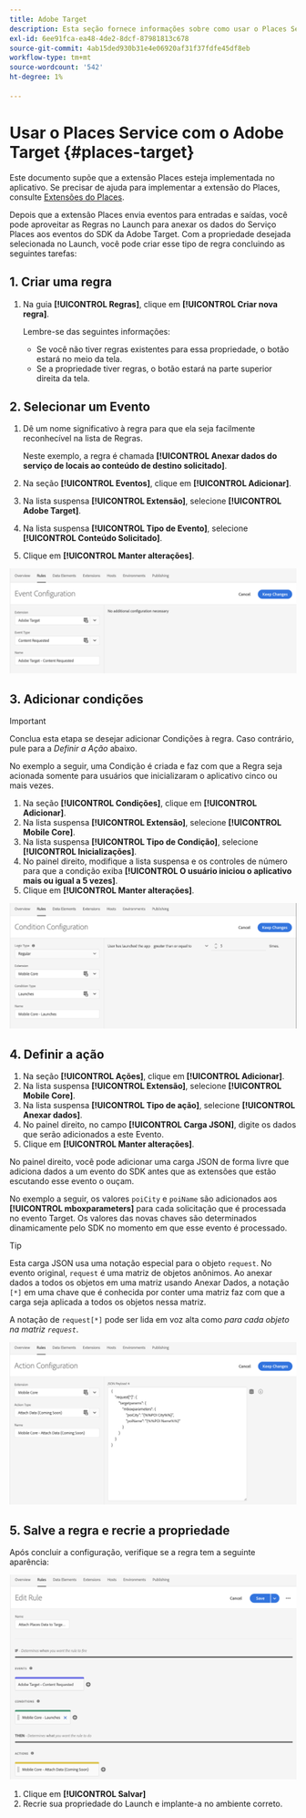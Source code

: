 ```yaml
---
title: Adobe Target
description: Esta seção fornece informações sobre como usar o Places Service com o Adobe Target.
exl-id: 6ee91fca-ea48-4de2-8dcf-87981813c678
source-git-commit: 4ab15ded930b31e4e06920af31f37fdfe45df8eb
workflow-type: tm+mt
source-wordcount: '542'
ht-degree: 1%

---
```


# Usar o Places Service com o Adobe Target {#places-target}

Este documento supõe que a extensão Places esteja implementada no aplicativo. Se precisar de ajuda para implementar a extensão do Places, consulte [Extensões do Places](/help/places-ext-aep-sdks/places-extension/places-extension.md).

Depois que a extensão Places envia eventos para entradas e saídas, você pode aproveitar as Regras no Launch para anexar os dados do Serviço Places aos eventos do SDK da Adobe Target. Com a propriedade desejada selecionada no Launch, você pode criar esse tipo de regra concluindo as seguintes tarefas:

## 1. Criar uma regra

1. Na guia **[!UICONTROL Regras]**, clique em **[!UICONTROL Criar nova regra]**.

   Lembre-se das seguintes informações:

   * Se você não tiver regras existentes para essa propriedade, o botão estará no meio da tela.
   * Se a propriedade tiver regras, o botão estará na parte superior direita da tela.

## 2. Selecionar um Evento

1. Dê um nome significativo à regra para que ela seja facilmente reconhecível na lista de Regras.

   Neste exemplo, a regra é chamada **[!UICONTROL Anexar dados do serviço de locais ao conteúdo de destino solicitado]**.

1. Na seção **[!UICONTROL Eventos]**, clique em **[!UICONTROL Adicionar]**.
1. Na lista suspensa **[!UICONTROL Extensão]**, selecione **[!UICONTROL Adobe Target]**.
1. Na lista suspensa **[!UICONTROL Tipo de Evento]**, selecione **[!UICONTROL Conteúdo Solicitado]**.
1. Clique em **[!UICONTROL Manter alterações]**.

![adicionar um evento](/help/assets/ad-setEvent_target.png)

## 3. Adicionar condições

>[!IMPORTANT]
>
>Conclua esta etapa se desejar adicionar Condições à regra. Caso contrário, pule para a *Definir a Ação* abaixo.

No exemplo a seguir, uma Condição é criada e faz com que a Regra seja acionada somente para usuários que inicializaram o aplicativo cinco ou mais vezes.

1. Na seção **[!UICONTROL Condições]**, clique em **[!UICONTROL Adicionar]**.
1. Na lista suspensa **[!UICONTROL Extensão]**, selecione **[!UICONTROL Mobile Core]**.
1. Na lista suspensa **[!UICONTROL Tipo de Condição]**, selecione **[!UICONTROL Inicializações]**.
1. No painel direito, modifique a lista suspensa e os controles de número para que a condição exiba **[!UICONTROL O usuário iniciou o aplicativo mais ou igual a 5 vezes]**.
1. Clique em **[!UICONTROL Manter alterações]**.

![adicionar uma condição](/help/assets/ad-setCondition_target.png)

## 4. Definir a ação

1. Na seção **[!UICONTROL Ações]**, clique em **[!UICONTROL Adicionar]**.
1. Na lista suspensa **[!UICONTROL Extensão]**, selecione **[!UICONTROL Mobile Core]**.
1. Na lista suspensa **[!UICONTROL Tipo de ação]**, selecione **[!UICONTROL Anexar dados]**.
1. No painel direito, no campo **[!UICONTROL Carga JSON]**, digite os dados que serão adicionados a este Evento.
1. Clique em **[!UICONTROL Manter alterações]**.

No painel direito, você pode adicionar uma carga JSON de forma livre que adiciona dados a um evento do SDK antes que as extensões que estão escutando esse evento o ouçam.

No exemplo a seguir, os valores `poiCity` e `poiName` são adicionados aos **[!UICONTROL mboxparameters]** para cada solicitação que é processada no evento Target. Os valores das novas chaves são determinados dinamicamente pelo SDK no momento em que esse evento é processado.

>[!TIP]
>
>Esta carga JSON usa uma notação especial para o objeto `request`. No evento original, `request` é uma matriz de objetos anônimos. Ao anexar dados a todos os objetos em uma matriz usando Anexar Dados, a notação `[*]` em uma chave que é conhecida por conter uma matriz faz com que a carga seja aplicada a todos os objetos nessa matriz.
>
>A notação de `request[*]` pode ser lida em voz alta como _para cada objeto na matriz `request`_.

![definir a ação](/help/assets/ad-setAction-target.png)

## 5. Salve a regra e recrie a propriedade

Após concluir a configuração, verifique se a regra tem a seguinte aparência:

![regra concluída](/help/assets/ad-ruleComplete-target.png)

1. Clique em **[!UICONTROL Salvar]**
1. Recrie sua propriedade do Launch e implante-a no ambiente correto.
